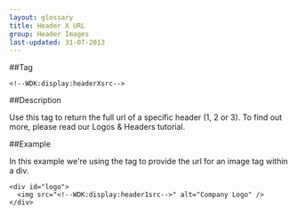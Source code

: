 ```yaml
---
layout: glossary
title: Header X URL
group: Header Images
last-updated: 31-07-2013
---
```


##Tag

`<!--WDK:display:headerXsrc-->`

##Description

Use this tag to return the full url of a specific header (1, 2 or 3). To find out more, please read our Logos & Headers tutorial.

##Example

In this example we're using the tag to provide the url for an image tag within a div.

```
<div id="logo">
  <img src="<!--WDK:display:header1src-->" alt="Company Logo" />
</div>
```